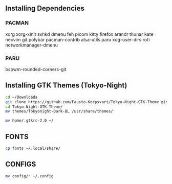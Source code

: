 ## Installing  Dependencies
### PACMAN
xorg
xorg-xinit
sxhkd
dmenu
feh
picom
kitty
firefox
arandr
thunar
kate
neovim
git
polybar
pacman-contrib
alsa-utils
paru
xdg-user-dirs
rofi
networkmanager-dmenu

### PARU
bspwm-rounded-corners-git

## Installing  GTK Themes (Tokyo-Night)

```bash
cd ~/Downloads
git clone https://github.com/Fausto-Korpsvart/Tokyo-Night-GTK-Theme.git
cd Tokyo-Night-GTK-Theme/
mv themes/Tokyonight-Dark-BL /usr/share/themes/

mv home/.gtkrc-2.0 ~/
```

## FONTS
```bash
cp fonts ~/.local/share/
```


## CONFIGS
```bash
mv config/* ~/.config
```
